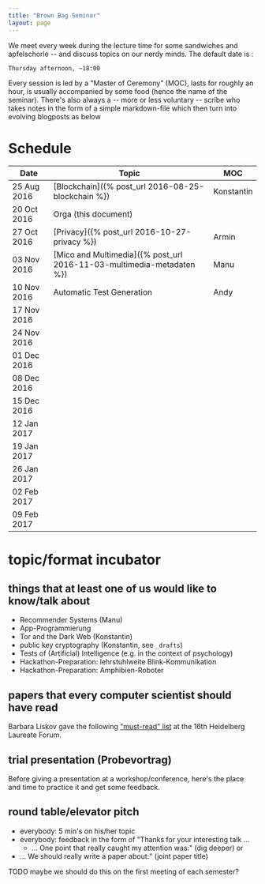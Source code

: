 ```yaml
---
title: "Brown Bag Seminar"
layout: page
---
```


We meet every week during the lecture time for some sandwiches and
apfelschorle -- and discuss topics on our nerdy minds. The default
date is :

    Thursday afternoon, ~18:00

Every session is led by a "Master of Ceremony" (MOC), lasts for
roughly an hour, is usually accompanied by some food (hence the name
of the seminar). There's also always a -- more or less voluntary --
scribe who takes notes in the form of a simple markdown-file which
then turn into evolving blogposts as below

# Schedule

| Date        | Topic                                                                       | MOC        |
| ---------   | -----                                                                       | ---        |
| 25 Aug 2016 | [Blockchain]({% post_url 2016-08-25-blockchain %})                    | Konstantin |
| 20 Oct 2016 | Orga (this document)                                                        |            |
| 27 Oct 2016 | [Privacy]({% post_url 2016-10-27-privacy %})                          | Armin      |
| 03 Nov 2016 | [Mico and Multimedia]({% post_url 2016-11-03-multimedia-metadaten %}) | Manu       |
| 10 Nov 2016 | Automatic Test Generation | Andy |
| 17 Nov 2016 |                                                                             |            |
| 24 Nov 2016 |                                                                             |            |
| 01 Dec 2016 |                                                                             |            |
| 08 Dec 2016 |                                                                             |            |
| 15 Dec 2016 |                                                                             |            |
| 12 Jan 2017 |                                                                             |            |
| 19 Jan 2017 |                                                                             |            |
| 26 Jan 2017 |                                                                             |            |
| 02 Feb 2017 |                                                                             |            |
| 09 Feb 2017 |                                                                             |            |

# topic/format incubator

## things that at least one of us would like to know/talk about

- Recommender Systems (Manu)
- App-Programmierung
- Tor and the Dark Web (Konstantin)
- public key cryptography (Konstantin, see `_drafts`)
- Tests of (Artificial) Intelligence (e.g. in the context of
  psychology)
- Hackathon-Preparation: lehrstuhlweite Blink-Kommunikation
- Hackathon-Preparation: Amphibien-Roboter

## papers that every computer scientist should have read

Barbara Liskov gave the following ["must-read" list](http://jpirker.com/hlf16-liskovs-reading-list-for-computer-scientists/) at the 16th
Heidelberg Laureate Forum.




## trial presentation (Probevortrag)

Before giving a presentation at a workshop/conference, here's the
place and time to practice it and get some feedback.

## round table/elevator pitch

- everybody: 5 min's on his/her topic
- everybody: feedback in the form of "Thanks for your interesting
  talk ...
  - ... One point that really caught my attention was:" (dig deeper)
 or
 - ... We should really write a paper about:" (joint paper title)

 TODO maybe we should do this on the first meeting of each semester?
